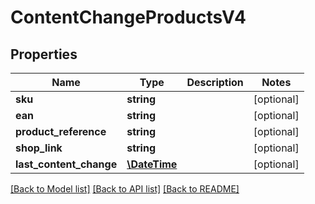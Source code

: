 # ContentChangeProductsV4

## Properties
Name | Type | Description | Notes
------------ | ------------- | ------------- | -------------
**sku** | **string** |  | [optional] 
**ean** | **string** |  | [optional] 
**product_reference** | **string** |  | [optional] 
**shop_link** | **string** |  | [optional] 
**last_content_change** | [**\DateTime**](\DateTime.md) |  | [optional] 

[[Back to Model list]](../../README.md#documentation-for-models) [[Back to API list]](../../README.md#documentation-for-api-endpoints) [[Back to README]](../../README.md)

